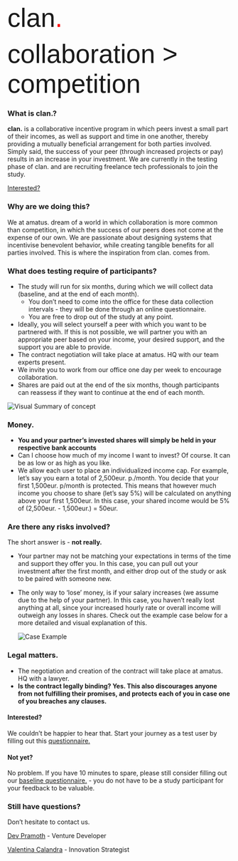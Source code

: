 <p><span style="font-size: 44pt; font-family: sans-serif;">clan<span style="color: #ff0000;">.</span></span></p>
<p><span style="font-size: 44pt; font-family: sans-serif; ">collaboration &gt; competition</span></p>

### What is clan.?
**clan.** is a collaborative incentive program in which peers invest a small part of their incomes, as well as support and time in one another, thereby providing a mutually beneficial arrangement for both parties involved. Simply said, the success of your peer (through increased projects or pay) results in an increase in your investment. We are currently in the testing phase of clan. and are recruiting freelance tech professionals to join the study.


[Interested?](https://valentinacalandra.typeform.com/to/mcHrTE "Typeform Questionnaire")


### Why are we doing this?
We at amatus. dream of a world in which collaboration is more common than competition, in which the success of our peers does not come at the expense of our own. We are passionate about designing systems that incentivise benevolent behavior, while creating tangible benefits for all parties involved. This is where the inspiration from clan. comes from. 



### What does testing require of participants?
* The study will run for six months, during which we will collect data (baseline, and at the end of each month).
  * You don’t need to come into the office for these data collection intervals - they will be done through an online questionnaire.
  * You are free to drop out of the study at any point.
* Ideally, you will select yourself a peer with which you want to be partnered with. If this is not possible, we will partner you with an appropriate peer based on your income, your desired support, and the support you are able to provide.
* The contract negotiation will take place at amatus. HQ with our team experts present. 
* We invite you to work from our office one day per week to encourage collaboration. 
* Shares are paid out at the end of the six months, though participants can reassess if they want to continue at the end of each month.  

![Visual Summary of concept](http://gdurl.com/kXJx)
### Money.
* **You and your partner’s invested shares will simply be held in your respective bank accounts**
* Can I choose how much of my income I want to invest? Of course. It can be as low or as high as you like. 
* We allow each user to place an individualized income cap. For example, let’s say you earn a total of 2,500eur. p./month. You decide that your first 1,500eur. p/month is protected. This means that however much income you choose to share (let’s say 5%) will be calculated on anything above your first 1,500eur. In this case, your shared income would be 5% of (2,500eur. - 1,500eur.) = 50eur. 



### Are there any risks involved?
The short answer is - **not really.**

* Your partner may not be matching your expectations in terms of the time and support they offer you. In this case, you can pull out your investment after the first month, and either drop out of the study or ask to be paired with someone new. 
* The only way to ‘lose’ money, is if your salary increases (we assume due to the help of your partner). In this case, you haven’t really lost anything at all, since your increased hourly rate or overall income will outweigh any losses in shares. Check out the example case below for a more detailed and visual explanation of this.

          
     ![Case Example](http://gdurl.com/j4Z2)


### Legal matters.
* The negotiation and creation of the contract will take place at amatus. HQ with a lawyer.
* **Is the contract legally binding? Yes. This also discourages anyone from not fulfilling their promises, and protects each of you in case one of you breaches any clauses.** 


#### Interested?
We couldn’t be happier to hear that. Start your journey as a test user by filling out this [questionnaire.](https://valentinacalandra.typeform.com/to/mcHrTE "Typeform Questionnaire")

#### Not yet?
No problem. If you have 10 minutes to spare, please still consider filling out our [baseline questionnaire.](https://valentinacalandra.typeform.com/to/mcHrTE "Typeform Questionnaire") - you do not have to be a study participant for your feedback to be valuable. 

### Still have questions?
Don’t hesitate to contact us.

[Dev Pramoth](mailto:dev@amatus.com "Email ID") - Venture Developer

[Valentina Calandra](mailto:valentina@amatus.com "Email ID") - Innovation Strategist
